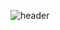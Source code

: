 ![header](https://capsule-render.vercel.app/api?type=waving&color=auto&height=200&text=📖백준문제풀이📖&animation=fadeIn&fontSize=80&fontAlignY=35)

